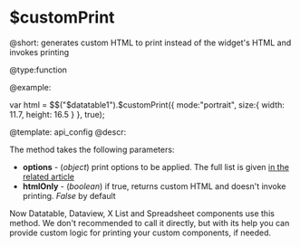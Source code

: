 $customPrint
=============

@short:
	generates custom HTML to print instead of the widget's HTML and invokes printing 

@type:function


@example:

var html = $$("$datatable1").$customPrint({
	mode:"portrait", 
    size:{ width: 11.7, height: 16.5 }
}, true);

@template:	api_config
@descr:

The method takes the following parameters:

- **options** - (*object*) print options to be applied. The full list is given [in the related article]()
- **htmlOnly** - (*boolean*) if true, returns custom HTML and doesn't invoke printing. *False* by default


Now Datatable, Dataview, X List and Spreadsheet components use this method. We don't recommended to call it directly,
but with its help you can provide custom logic for printing your custom components, if needed. 


